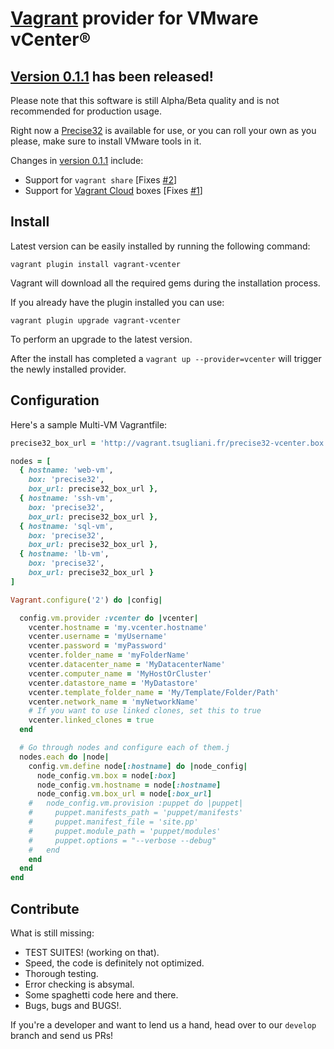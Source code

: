 [Vagrant](http://www.vagrantup.com) provider for VMware vCenter®
=============

[Version 0.1.1](../../releases/tag/v0.1.1) has been released!
-------------

Please note that this software is still Alpha/Beta quality and is not recommended for production usage.

Right now a [Precise32](http://vagrant.gosddc.com/boxes/precise32-vcenter.box) is available for use, or you can roll your own as you please, make sure to install VMware tools in it.

Changes in [version 0.1.1](../../releases/tag/v0.1.1) include:

- Support for ```vagrant share``` [Fixes [#2](../../issues/2)]
- Support for [Vagrant Cloud](http://vagrantcloud.com) boxes [Fixes [#1](../../issues/1)]

Install
-------------

Latest version can be easily installed by running the following command:

```vagrant plugin install vagrant-vcenter```

Vagrant will download all the required gems during the installation process.

If you already have the plugin installed you can use:

```vagrant plugin upgrade vagrant-vcenter```

To perform an upgrade to the latest version.

After the install has completed a ```vagrant up --provider=vcenter``` will trigger the newly installed provider.

Configuration
-------------

Here's a sample Multi-VM Vagrantfile:

```ruby
precise32_box_url = 'http://vagrant.tsugliani.fr/precise32-vcenter.box'

nodes = [
  { hostname: 'web-vm',
    box: 'precise32',
    box_url: precise32_box_url },
  { hostname: 'ssh-vm',
    box: 'precise32',
    box_url: precise32_box_url },
  { hostname: 'sql-vm',
    box: 'precise32',
    box_url: precise32_box_url },
  { hostname: 'lb-vm',
    box: 'precise32',
    box_url: precise32_box_url }
]

Vagrant.configure('2') do |config|

  config.vm.provider :vcenter do |vcenter|
    vcenter.hostname = 'my.vcenter.hostname'
    vcenter.username = 'myUsername'
    vcenter.password = 'myPassword'
    vcenter.folder_name = 'myFolderName'
    vcenter.datacenter_name = 'MyDatacenterName'
    vcenter.computer_name = 'MyHostOrCluster'
    vcenter.datastore_name = 'MyDatastore'
    vcenter.template_folder_name = 'My/Template/Folder/Path'
    vcenter.network_name = 'myNetworkName'
    # If you want to use linked clones, set this to true
    vcenter.linked_clones = true
  end

  # Go through nodes and configure each of them.j
  nodes.each do |node|
    config.vm.define node[:hostname] do |node_config|
      node_config.vm.box = node[:box]
      node_config.vm.hostname = node[:hostname]
      node_config.vm.box_url = node[:box_url]
    #   node_config.vm.provision :puppet do |puppet|
    #     puppet.manifests_path = 'puppet/manifests'
    #     puppet.manifest_file = 'site.pp'
    #     puppet.module_path = 'puppet/modules'
    #     puppet.options = "--verbose --debug"
    #   end
    end
  end
end
```

Contribute
-------------

What is still missing:

- TEST SUITES! (working on that).
- Speed, the code is definitely not optimized.
- Thorough testing.
- Error checking is absymal.
- Some spaghetti code here and there.
- Bugs, bugs and BUGS!.

If you're a developer and want to lend us a hand, head over to our ```develop``` branch and send us PRs!
